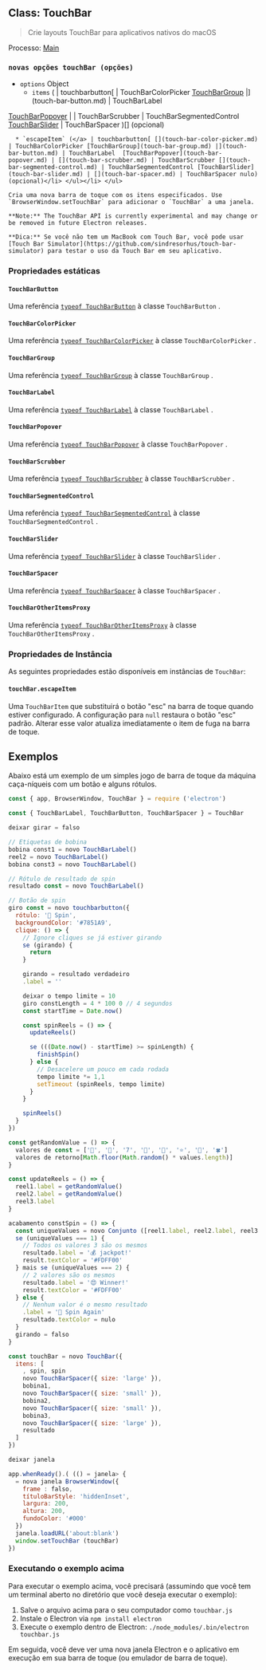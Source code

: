 ## Class: TouchBar

> Crie layouts TouchBar para aplicativos nativos do macOS

Processo: [Main](../glossary.md#main-process)

### `novas opções touchBar (opções)`

* `options` Object
  * `items` (</a> | touchbarbutton[ [](touch-bar-color-picker.md) | TouchBarColorPicker [TouchBarGroup](touch-bar-group.md) |](touch-bar-button.md) | TouchBarLabel

 [TouchBarPopover](touch-bar-popover.md) | [](touch-bar-scrubber.md) | TouchBarScrubber [](touch-bar-segmented-control.md) | TouchBarSegmentedControl [TouchBarSlider](touch-bar-slider.md) | [](touch-bar-spacer.md)TouchBarSpacer )[] (opcional)</li> 
    
      * `escapeItem` (</a> | touchbarbutton[ [](touch-bar-color-picker.md) | TouchBarColorPicker [TouchBarGroup](touch-bar-group.md) |](touch-bar-button.md) | TouchBarLabel  [TouchBarPopover](touch-bar-popover.md) | [](touch-bar-scrubber.md) | TouchBarScrubber [](touch-bar-segmented-control.md) | TouchBarSegmentedControl [TouchBarSlider](touch-bar-slider.md) | [](touch-bar-spacer.md) | TouchBarSpacer nulo) (opcional)</li> </ul></li> </ul> 
    
    Cria uma nova barra de toque com os itens especificados. Use `BrowserWindow.setTouchBar` para adicionar o `TouchBar` a uma janela.
    
    **Note:** The TouchBar API is currently experimental and may change or be removed in future Electron releases.
    
    **Dica:** Se você não tem um MacBook com Touch Bar, você pode usar [Touch Bar Simulator](https://github.com/sindresorhus/touch-bar-simulator) para testar o uso da Touch Bar em seu aplicativo.
    
    

### Propriedades estáticas



#### `TouchBarButton`

Uma referência [`typeof TouchBarButton`](./touch-bar-button.md) à classe `TouchBarButton` .



#### `TouchBarColorPicker`

Uma referência [`typeof TouchBarColorPicker`](./touch-bar-color-picker.md) à classe `TouchBarColorPicker` .



#### `TouchBarGroup`

Uma referência [`typeof TouchBarGroup`](./touch-bar-group.md) à classe `TouchBarGroup` .



#### `TouchBarLabel`

Uma referência [`typeof TouchBarLabel`](./touch-bar-label.md) à classe `TouchBarLabel` .



#### `TouchBarPopover`

Uma referência [`typeof TouchBarPopover`](./touch-bar-popover.md) à classe `TouchBarPopover` .



#### `TouchBarScrubber`

Uma referência [`typeof TouchBarScrubber`](./touch-bar-scrubber.md) à classe `TouchBarScrubber` .



#### `TouchBarSegmentedControl`

Uma referência [`typeof TouchBarSegmentedControl`](./touch-bar-segmented-control.md) à classe `TouchBarSegmentedControl` .



#### `TouchBarSlider`

Uma referência [`typeof TouchBarSlider`](./touch-bar-slider.md) à classe `TouchBarSlider` .



#### `TouchBarSpacer`

Uma referência [`typeof TouchBarSpacer`](./touch-bar-spacer.md) à classe `TouchBarSpacer` .



#### `TouchBarOtherItemsProxy`

Uma referência [`typeof TouchBarOtherItemsProxy`](./touch-bar-other-items-proxy.md) à classe `TouchBarOtherItemsProxy` .



### Propriedades de Instância

As seguintes propriedades estão disponíveis em instâncias de `TouchBar`:



#### `touchBar.escapeItem`

Uma `TouchBarItem` que substituirá o botão "esc" na barra de toque quando estiver configurado. A configuração para `null` restaura o botão "esc" padrão. Alterar esse valor atualiza imediatamente o item de fuga na barra de toque.



## Exemplos

Abaixo está um exemplo de um simples jogo de barra de toque da máquina caça-níqueis com um botão e alguns rótulos.



```javascript
const { app, BrowserWindow, TouchBar } = require ('electron')

const { TouchBarLabel, TouchBarButton, TouchBarSpacer } = TouchBar

deixar girar = falso

// Etiquetas de bobina
bobina const1 = novo TouchBarLabel()
reel2 = novo TouchBarLabel()
bobina const3 = novo TouchBarLabel()

// Rótulo de resultado de spin
resultado const = novo TouchBarLabel()

// Botão de spin
giro const = novo touchbarbutton({
  rótulo: '🎰 Spin',
  backgroundColor: '#7851A9',
  clique: () => {
    // Ignore cliques se já estiver girando
    se (girando) {
      return
    }

    girando = resultado verdadeiro
    .label = ''

    deixar o tempo limite = 10
    giro constLength = 4 * 100 0 // 4 segundos
    const startTime = Date.now()

    const spinReels = () => {
      updateReels()

      se (((Date.now() - startTime) >= spinLength) {
        finishSpin()
      } else {
        // Desacelere um pouco em cada rodada
        tempo limite *= 1,1
        setTimeout (spinReels, tempo limite)
      }
    }

    spinReels()
  }
})

const getRandomValue = () => {
  valores de const = ['🍒', '💎', '7️', '🍊', '🔔', '⭐', '🍇', '🍀']
  valores de retorno[Math.floor(Math.random() * values.length)]
}

const updateReels = () => {
  reel1.label = getRandomValue()
  reel2.label = getRandomValue()
  reel3.label
}

acabamento constSpin = () => {
  const uniqueValues = novo Conjunto ([reel1.label, reel2.label, reel3.label]).tamanho
  se (uniqueValues === 1) {
    // Todos os valores 3 são os mesmos
    resultado.label = '💰 jackpot!'
    result.textColor = '#FDFF00'
  } mais se (uniqueValues === 2) {
    // 2 valores são os mesmos
    resultado.label = '😍 Winner!'
    result.textColor = '#FDFF00'
  } else {
    // Nenhum valor é o mesmo resultado
    .label = '🙁 Spin Again'
    resultado.textColor = nulo
  }
  girando = falso
}

const touchBar = novo TouchBar({
  itens: [
    , spin, spin
    novo TouchBarSpacer({ size: 'large' }),
    bobina1,
    novo TouchBarSpacer({ size: 'small' }),
    bobina2,
    novo TouchBarSpacer({ size: 'small' }),
    bobina3,
    novo TouchBarSpacer({ size: 'large' }),
    resultado
  ]
})

deixar janela

app.whenReady().( (() = janela> {
  = nova janela BrowserWindow({
    frame : falso,
    títuloBarStyle: 'hiddenInset',
    largura: 200,
    altura: 200,
    fundoColor: '#000'
  })
  janela.loadURL('about:blank')
  window.setTouchBar (touchBar)
})
```




### Executando o exemplo acima

Para executar o exemplo acima, você precisará (assumindo que você tem um terminal aberto no diretório que você deseja executar o exemplo):

1. Salve o arquivo acima para o seu computador como `touchbar.js`
2. Instale o Electron via `npm install electron`
3. Execute o exemplo dentro de Electron: `./node_modules/.bin/electron touchbar.js`

Em seguida, você deve ver uma nova janela Electron e o aplicativo em execução em sua barra de toque (ou emulador de barra de toque).
